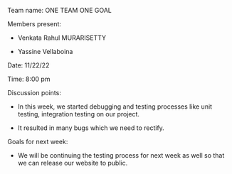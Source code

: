 

Team name: ONE TEAM ONE GOAL

Members present:  
   * Venkata Rahul MURARISETTY

   * Yassine Vellaboina

Date: 11/22/22

Time:  8:00 pm

Discussion points: 

*   In this week, we started debugging and testing processes like unit testing, integration testing on our project.

*  It resulted in many bugs which we need to rectify.

Goals for next week:
*  We will be continuing the testing process for next week as well so that we can release our website to public. 





